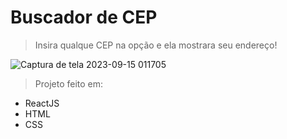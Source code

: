 # Buscador de CEP

>Insira qualque CEP na opção e ela mostrara seu endereço!


![Captura de tela 2023-09-15 011705](https://github.com/biank-s/buscador/assets/63993413/a5dd4ca7-f9eb-48b4-8679-f944b1f33515)


>Projeto feito em:

+ ReactJS
+ HTML
+ CSS
